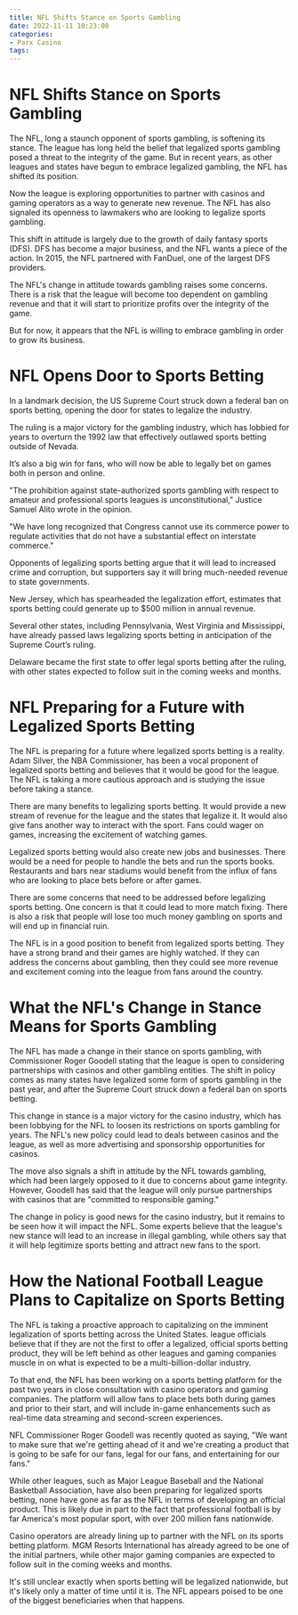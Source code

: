 ```yaml
---
title: NFL Shifts Stance on Sports Gambling
date: 2022-11-11 10:23:00
categories:
- Parx Casino
tags:
---
```



#  NFL Shifts Stance on Sports Gambling

The NFL, long a staunch opponent of sports gambling, is softening its stance. The league has long held the belief that legalized sports gambling posed a threat to the integrity of the game. But in recent years, as other leagues and states have begun to embrace legalized gambling, the NFL has shifted its position.

Now the league is exploring opportunities to partner with casinos and gaming operators as a way to generate new revenue. The NFL has also signaled its openness to lawmakers who are looking to legalize sports gambling.

This shift in attitude is largely due to the growth of daily fantasy sports (DFS). DFS has become a major business, and the NFL wants a piece of the action. In 2015, the NFL partnered with FanDuel, one of the largest DFS providers.

The NFL's change in attitude towards gambling raises some concerns. There is a risk that the league will become too dependent on gambling revenue and that it will start to prioritize profits over the integrity of the game.

But for now, it appears that the NFL is willing to embrace gambling in order to grow its business.

#  NFL Opens Door to Sports Betting

In a landmark decision, the US Supreme Court struck down a federal ban on sports betting, opening the door for states to legalize the industry.

The ruling is a major victory for the gambling industry, which has lobbied for years to overturn the 1992 law that effectively outlawed sports betting outside of Nevada.

It’s also a big win for fans, who will now be able to legally bet on games both in person and online.

"The prohibition against state-authorized sports gambling with respect to amateur and professional sports leagues is unconstitutional," Justice Samuel Alito wrote in the opinion.

"We have long recognized that Congress cannot use its commerce power to regulate activities that do not have a substantial effect on interstate commerce."

Opponents of legalizing sports betting argue that it will lead to increased crime and corruption, but supporters say it will bring much-needed revenue to state governments.

New Jersey, which has spearheaded the legalization effort, estimates that sports betting could generate up to $500 million in annual revenue.

Several other states, including Pennsylvania, West Virginia and Mississippi, have already passed laws legalizing sports betting in anticipation of the Supreme Court’s ruling.

 Delaware became the first state to offer legal sports betting after the ruling, with other states expected to follow suit in the coming weeks and months.

#  NFL Preparing for a Future with Legalized Sports Betting

The NFL is preparing for a future where legalized sports betting is a reality. Adam Silver, the NBA Commissioner, has been a vocal proponent of legalized sports betting and believes that it would be good for the league. The NFL is taking a more cautious approach and is studying the issue before taking a stance.

There are many benefits to legalizing sports betting. It would provide a new stream of revenue for the league and the states that legalize it. It would also give fans another way to interact with the sport. Fans could wager on games, increasing the excitement of watching games.

Legalized sports betting would also create new jobs and businesses. There would be a need for people to handle the bets and run the sports books. Restaurants and bars near stadiums would benefit from the influx of fans who are looking to place bets before or after games.

There are some concerns that need to be addressed before legalizing sports betting. One concern is that it could lead to more match fixing. There is also a risk that people will lose too much money gambling on sports and will end up in financial ruin.

The NFL is in a good position to benefit from legalized sports betting. They have a strong brand and their games are highly watched. If they can address the concerns about gambling, then they could see more revenue and excitement coming into the league from fans around the country.

#  What the NFL's Change in Stance Means for Sports Gambling



The NFL has made a change in their stance on sports gambling, with Commissioner Roger Goodell stating that the league is open to considering partnerships with casinos and other gambling entities. The shift in policy comes as many states have legalized some form of sports gambling in the past year, and after the Supreme Court struck down a federal ban on sports betting.

This change in stance is a major victory for the casino industry, which has been lobbying for the NFL to loosen its restrictions on sports gambling for years. The NFL's new policy could lead to deals between casinos and the league, as well as more advertising and sponsorship opportunities for casinos.

The move also signals a shift in attitude by the NFL towards gambling, which had been largely opposed to it due to concerns about game integrity. However, Goodell has said that the league will only pursue partnerships with casinos that are "committed to responsible gaming."

The change in policy is good news for the casino industry, but it remains to be seen how it will impact the NFL. Some experts believe that the league's new stance will lead to an increase in illegal gambling, while others say that it will help legitimize sports betting and attract new fans to the sport.

#  How the National Football League Plans to Capitalize on Sports Betting

The NFL is taking a proactive approach to capitalizing on the imminent legalization of sports betting across the United States. league officials believe that if they are not the first to offer a legalized, official sports betting product, they will be left behind as other leagues and gaming companies muscle in on what is expected to be a multi-billion-dollar industry.

To that end, the NFL has been working on a sports betting platform for the past two years in close consultation with casino operators and gaming companies. The platform will allow fans to place bets both during games and prior to their start, and will include in-game enhancements such as real-time data streaming and second-screen experiences.

NFL Commissioner Roger Goodell was recently quoted as saying, "We want to make sure that we're getting ahead of it and we're creating a product that is going to be safe for our fans, legal for our fans, and entertaining for our fans."

While other leagues, such as Major League Baseball and the National Basketball Association, have also been preparing for legalized sports betting, none have gone as far as the NFL in terms of developing an official product. This is likely due in part to the fact that professional football is by far America's most popular sport, with over 200 million fans nationwide.

Casino operators are already lining up to partner with the NFL on its sports betting platform. MGM Resorts International has already agreed to be one of the initial partners, while other major gaming companies are expected to follow suit in the coming weeks and months.

It's still unclear exactly when sports betting will be legalized nationwide, but it's likely only a matter of time until it is. The NFL appears poised to be one of the biggest beneficiaries when that happens.